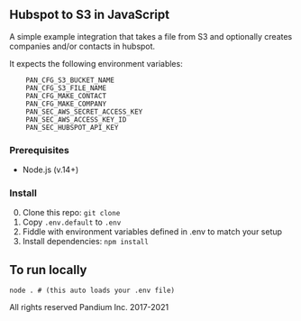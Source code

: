 ## Hubspot to S3 in JavaScript

A simple example integration that takes a file from S3 and optionally creates companies and/or contacts in hubspot.

It expects the following environment variables:

```
    PAN_CFG_S3_BUCKET_NAME
    PAN_CFG_S3_FILE_NAME
    PAN_CFG_MAKE_CONTACT
    PAN_CFG_MAKE_COMPANY
    PAN_SEC_AWS_SECRET_ACCESS_KEY
    PAN_SEC_AWS_ACCESS_KEY_ID
    PAN_SEC_HUBSPOT_API_KEY
```


### Prerequisites

- Node.js (v.14+)

### Install

0. Clone this repo: `git clone `
0. Copy `.env.default` to `.env`
0. Fiddle with environment variables defined in .env to match your setup
0. Install dependencies: `npm install`

## To run locally
`node . # (this auto loads your .env file)`



All rights reserved Pandium Inc. 2017-2021
